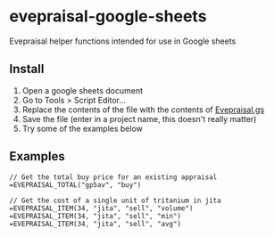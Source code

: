 # evepraisal-google-sheets
Evepraisal helper functions intended for use in Google sheets

## Install

1. Open a google sheets document
2. Go to Tools > Script Editor...
3. Replace the contents of the file with the contents of [Evepraisal.gs](https://raw.githubusercontent.com/WilliamWeist/bigab-evepraisal-google-sheets/master/Evepriasal.gs)
4. Save the file (enter in a project name, this doesn't really matter)
5. Try some of the examples below


## Examples
```
// Get the total buy price for an existing appraisal
=EVEPRAISAL_TOTAL("gp5av", "buy")

// Get the cost of a single unit of tritanium in jita
=EVEPRAISAL_ITEM(34, "jita", "sell", "volume")
=EVEPRAISAL_ITEM(34, "jita", "sell", "min")
=EVEPRAISAL_ITEM(34, "jita", "sell", "avg")

```
